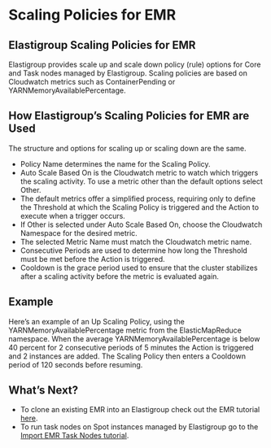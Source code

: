 # Scaling Policies for EMR

## Elastigroup Scaling Policies for EMR

Elastigroup provides scale up and scale down policy (rule) options for Core and Task nodes managed by Elastigroup. Scaling policies are based on Cloudwatch metrics such as ContainerPending or YARNMemoryAvailablePercentage.

## How Elastigroup’s Scaling Policies for EMR are Used

The structure and options for scaling up or scaling down are the same.

- Policy Name determines the name for the Scaling Policy.
- Auto Scale Based On is the Cloudwatch metric to watch which triggers the scaling activity. To use a metric other than the default options select Other.
- The default metrics offer a simplified process, requiring only to define the Threshold at which the Scaling Policy is triggered and the Action to execute when a trigger occurs.
- If Other is selected under Auto Scale Based On, choose the Cloudwatch Namespace for the desired metric.
- The selected Metric Name must match the Cloudwatch metric name.
- Consecutive Periods are used to determine how long the Threshold must be met before the Action is triggered.
- Cooldown is the grace period used to ensure that the cluster stabilizes after a scaling activity before the metric is evaluated again.

## Example

Here’s an example of an Up Scaling Policy, using the YARNMemoryAvailablePercentage metric from the ElasticMapReduce namespace. When the average YARNMemoryAvailablePercentage is below 40 percent for 2 consecutive periods of 5 minutes the Action is triggered and 2 instances are added. The Scaling Policy then enters a Cooldown period of 120 seconds before resuming.

## What’s Next?

- To clone an existing EMR into an Elastigroup check out the EMR tutorial [here](elastigroup/tools-integrations/elastic-mapreduce/).
- To run task nodes on Spot instances managed by Elastigroup go to the [Import EMR Task Nodes tutorial](elastigroup/tools-integrations/elastic-mapreduce/import-elastic-mapreduce-task-nodes).
